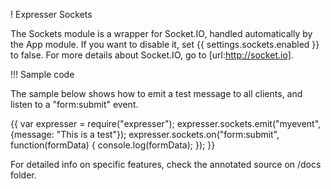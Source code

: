 ! Expresser Sockets

The Sockets module is a wrapper for Socket.IO, handled automatically by the App module. If you want to disable it, set {{ settings.sockets.enabled }} to false. For more details about Socket.IO, go to [url:http://socket.io].

!!! Sample code

The sample below shows how to emit a test message to all clients, and listen to a "form:submit" event.

{{
var expresser = require("expresser");
expresser.sockets.emit("myevent", {message: "This is a test"});
expresser.sockets.on("form:submit", function(formData) {
    console.log(formData);
});
}}

For detailed info on specific features, check the annotated source on /docs folder.
